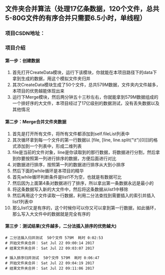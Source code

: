 ## 文件夹合并算法（处理17亿条数据，120个文件，总共5-80G文件的有序合并只需要6.5小时，单线程）
### 项目CSDN地址：

### 项目介绍
#### 第一步：创建数据
1. 首先打开CreateData模块，运行下该模块，你就能在本项目路径下的data下拿到生成的数据，用这个模拟文件夹归并
2. 其次CreateData模块生成了50个文件，总共579M数据，文件夹内文件越多，本项目的优势越能体现出来
3. 运行下Merge模块，然后两分钟五十三秒左右，你就能拿到579M数据组成的一个排好序的大文件，本项目经过了17亿级别的数据测试，没有丢失数据以及其他情况

#### 第二步：Merge合并文件夹数据
1. 首先是打开所有文件，将所有文件都添加到self.fileList列表中
2. 其次循环拿到每一个文件的第一行数据以 [file, [line, line.split("\t")[0]]]的格式添加到一个列表中，形成二维列表
3. file是当前的文件对象，line是你读取到的那行数据，将数据进行分割，然后拿到你要按照第一列进行排序的数据，方便后面进行对比
4. 对数据进行排序，按照第一列的数据进行排序从大到小排序
5. 然后下面的while循环是本项目的精华
6. 首先while循环判断条件是list1不为空，也就是有数据可比
7. 然后因为上面第4条对数据进行了排序，所以拿出第一条数据永远是最小的
8. 将这条数据写入新的大文件中，然后将这条数据从list1中移除
9. 然后再用这个文件读取一行数据，利用二分法查找到需要插入的索引并插入list1列表中
10. 那么list1又是有序的，这个时候你可以你又可以拿到第一行数据，如此循环，那么写入大文件中的数据就是完全有序的

#### 第三步：测试结果(文件越多，二分法插入排序的优势越大)
```
# 二分法插入归并测试  50个文件 579M  耗时 0:02:53
# 开始文件夹合并： Sat Jul 22 09:00:14 2017
# 结束文件夹合并： Sat Jul 22 09:03:07 2017

# 插入排序归并测试  50个文件 579M  耗时 0:06:47
# 开始文件夹合并： Sat Jul 22 09:04:19 2017
# 结束文件夹合并： Sat Jul 22 09:11:06 2017
```